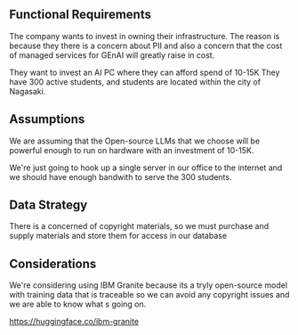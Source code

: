 ## Functional Requirements

The company wants to invest in owning their infrastructure.
The reason is because they there is a concern about PII and also a concern that the cost of managed services for GEnAI will greatly raise in cost.

They want to invest an AI PC where they can afford spend of 10-15K
They have 300 active students, and students are located within the city of Nagasaki.

## Assumptions

We are assuming that the Open-source LLMs that we choose will be powerful enough to run on hardware with an investment of 10-15K.

We're just going to hook up a single server in our office to the internet and we should have enough bandwith to serve the 300 students.

## Data Strategy

There is a concerned of copyright materials, so we must purchase and supply materials and store them for access in our database

## Considerations

We're considering using IBM Granite because its a tryly open-source model with training data that is traceable so we can avoid any copyright issues and we are able to know what s going on.

https://huggingface.co/ibm-granite



